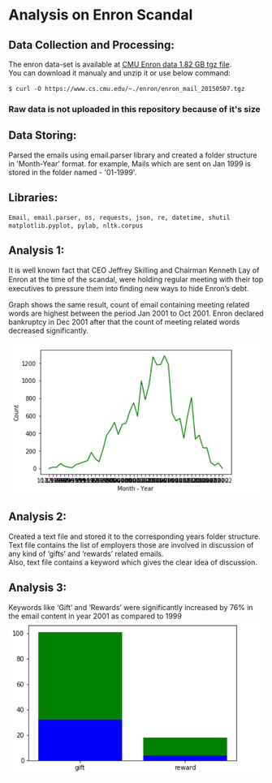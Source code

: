 # Analysis on Enron Scandal

## Data Collection and Processing:  
The enron data-set is available at [CMU Enron data 1.82 GB tgz file](https://www.cs.cmu.edu/~./enron/enron_mail_20150507.tgz).  
You can download it manualy and unzip it or use below command: 

    $ curl -O https://www.cs.cmu.edu/~./enron/enron_mail_20150507.tgz  
    
### __Raw data is not uploaded in this repository because of it's size__

## Data Storing: 
Parsed the emails using email.parser library and created a folder structure in 'Month-Year' format.
for example, Mails which are sent on Jan 1999 is stored in the folder named - '01-1999'.  

## Libraries:  

    Email, email.parser, os, requests, json, re, datetime, shutil
    matplotlib.pyplot, pylab, nltk.corpus

## Analysis 1:
It is well known fact that CEO Jeﬀrey Skilling and Chairman Kenneth Lay of Enron at the time of the scandal, were holding regular meeting with their top executives to pressure them into ﬁnding new ways to hide Enron’s debt.  

Graph shows the same result, count of email containing meeting related words are highest between the period Jan 2001 to Oct 2001. Enron declared bankruptcy in Dec 2001 after that the count of meeting related words decreased significantly. 

<img width="751" alt="Trend Analysis of emails" src="https://github.com/Anurag0212/exploratory-data-analysis-on-Enron-Scandal/blob/master/analysis_1.PNG">

## Analysis 2:  
Created a text file and stored it to the corresponding years folder structure.  
Text file contains the list of employers those are involved in discussion of any kind of ‘gifts’ and ‘rewards’ related emails.  
Also, text file contains a keyword which gives the clear idea of discussion.  

## Analysis 3:  
Keywords like ‘Gift’ and ‘Rewards’ were significantly increased by 76% in the email content in year 2001 as compared to 1999
<img width="751" src="https://github.com/Anurag0212/exploratory-data-analysis-on-Enron-Scandal/blob/master/Analysis_3.PNG">




